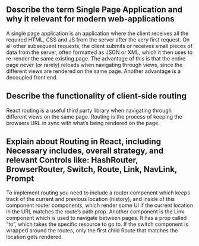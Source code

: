 ## Describe the term Single Page Application and why it relevant for modern web-applications

A single page application is an application where the client receives all the required HTML, CSS and JS from the server after the very first request. On all other subsequent requests, the client submits or receives small pieces of data from the server, often formatted as JSON or XML, which it then uses to re-render the same existing page. The advantage of this is that the entire page never (or rarely) reloads when navigating through views, since the different views are rendered on the same page. Another advantage is a decoupled front end.

## Describe the functionality of client-side routing

React routing is a useful third party library when navigating through different views on the same page. Routing is the process of keeping the browsers URL in sync with what’s being rendered on the page.  

## Explain about Routing in React, including Necessary includes, overall strategy, and relevant Controls like: HashRouter, BrowserRouter, Switch, Route, Link, NavLink, Prompt

To implement routing you need to include a router compenent which keeps track of the current and previous location (history), and inside of this component router components, which render some UI if the current location in the URL matches the route’s path prop. 
Another component is the Link component which is used to navigate between pages. It has a prop called “to”, which takes the specific resource to go to. 
If the switch component is wrapped around the routes, only the first child Route that matches the location gets rendered. 

 

